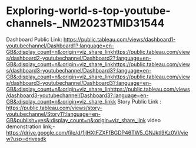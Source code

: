 # Exploring-world-s-top-youtube-channels-_NM2023TMID31544
Dashboard Public Link: https://public.tableau.com/views/dashboard1-youtubechannel/Dashboard1?:language=en-GB&:display_count=n&:origin=viz_share_linkhttps://public.tableau.com/views/dashboard2-youtubechannel/Dashboard2?:language=en-GB&:display_count=n&:origin=viz_share_linkhttps://public.tableau.com/views/dashboard3-youtubechannel/Dashboard3?:language=en-GB&:display_count=n&:origin=viz_share_linkhttps://public.tableau.com/views/dashboard3-youtubechannel/Dashboard3?:language=en-GB&:display_count=n&:origin=viz_share_linhttps://public.tableau.com/views/dashboard3-youtubechannel/Dashboard3?:language=en-GB&:display_count=n&:origin=viz_share_linkk
Story Public Link : https://public.tableau.com/views/story-youtubechannel/Story1?:language=en-GB&publish=yes&:display_count=n&:origin=viz_share_link
video demonstration link;-https://drive.google.com/file/d/1jlHXtFZXFfBGDP46TW5_GNJktl9Kz0VI/view?usp=drivesdk
